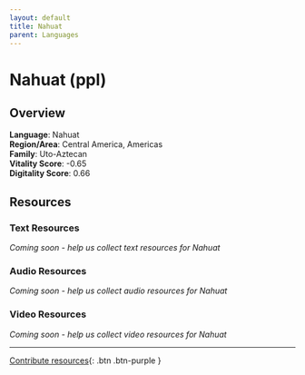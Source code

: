 ```yaml
---
layout: default
title: Nahuat
parent: Languages
---
```


# Nahuat (ppl)

## Overview

**Language**: Nahuat  
**Region/Area**: Central America, Americas  
**Family**: Uto-Aztecan  
**Vitality Score**: -0.65  
**Digitality Score**: 0.66  

## Resources

### Text Resources
*Coming soon - help us collect text resources for Nahuat*

### Audio Resources
*Coming soon - help us collect audio resources for Nahuat*

### Video Resources
*Coming soon - help us collect video resources for Nahuat*

---

[Contribute resources](https://fairtrain.github.io/){: .btn .btn-purple }
